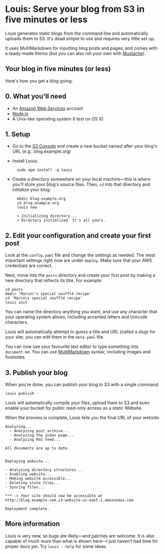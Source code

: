 # Louis: Serve your blog from S3 in five minutes or less

Louis generates static blogs from the command line and automatically uploads them to S3. It's dead simple to use and requires very little set up.

It uses MultiMarkdown for inputting blog posts and pages, and comes with a ready-made theme (but you can also roll your own with [Mustache](http://mustache.github.io)).

## Your blog in five minutes (or less)

Here's how you get a blog going:

## 0. What you'll need

- An [Amazon Web Services](http://aws.amazon.com) account
- [Node.js](http://nodejs.org)
- A Unix-like operating system (I test on OS X)

## 1. Setup

- Go to the [S3 Console](https://console.aws.amazon.com/s3/home) and create a new bucket named after your blog's URL (e.g.: blog.example.org)
- Install Louis:

        sudo npm install -g louis
    
- Create a directory somewhere on your local machine—this is where you'll store your blog's source files. Then, `cd` into that directory and initialize your blog:

        mkdir blog.example.org
        cd blog.example.org
        louis new
        
        > Initializing directory...
        > Directory initialized. It's all yours.
        
## 2. Edit your configuration and create your first post

Look at the `config.yaml` file and change the settings as needed. The most important settings right now are under `deploy`. Make sure that your AWS credentials are correct.

Next, move into the `posts` directory and create your first post by making a new directory that reflects its title. For example:

    cd posts
    mkdir 'Marco\'s special soufflé recipe'
    cd 'Marco\s special soufflé recipe'
    louis init
    
You can name the directory anything you want, and use any character that your operating system allows, including accented letters and Unicode characters.

Louis will automatically attempt to guess a title and URL (called a _slug_) for your site; you can edit them in the `meta.yaml` file.

You can now use your favourite text editor to type something into `document.md`. You can use [MultiMarkdown](http://en.wikipedia.org/wiki/MultiMarkdown) syntax, including images and footnotes.

## 3. Publish your blog

When you're done, you can publish your blog to S3 with a single command:

    louis publish
    
Louis will automatically compile your files, upload them to S3 and even enable your bucket for public read-only access as a static Website.

When the process is complete, Louis tells you the final URL of your website:

    Analyzing...
      - Analyzing post archive...
      - Analyzing the index page...
      - Analyzing RSS feed...

    All documents are up to date.


    Deploying website...

    - Analyzing directory structures...
    - Enabling website...
    - Making website accessible...
    - Deleting stale files...
    - Syncing files...

    *** -> Your site should now be accessible at http://blog.example.com.s3-website-us-east-1.amazonaws.com

    Deployment complete.
    
## More information

Louis is very new, so bugs are likely—and patches are welcome. It is also capable of much more than what is shown here—I just haven't had time for proper docs yet. Try `louis --help` for some ideas.
